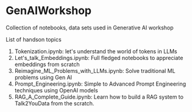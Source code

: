# GenAIWorkshop
Collection of notebooks, data sets used in Generative AI workshop

List of handson topics

1) Tokenization.ipynb: let's understand the world of tokens in LLMs
2) Let's_talk_Embeddings.ipynb: Full fledged notebooks to appreciate embeddings from scratch
3) Reimagine_ML_Problems_with_LLMs.ipynb: Solve traditional ML problems using Gen AI
4) Prompt_Engineering.ipynb: Simple to Advanced Prompt Engineering techniques using OpenAI models
5) RAG_A_Complete_Guide.ipynb: Learn how to build a RAG system to Talk2YouData from the scratch.
